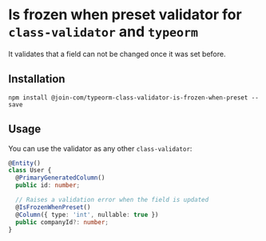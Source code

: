 # Is frozen when preset validator for `class-validator` and `typeorm`

It validates that a field can not be changed once it was set before.

## Installation

```
npm install @join-com/typeorm-class-validator-is-frozen-when-preset --save
```

## Usage

You can use the validator as any other `class-validator`:

```ts
@Entity()
class User {
  @PrimaryGeneratedColumn()
  public id: number;

  // Raises a validation error when the field is updated
  @IsFrozenWhenPreset()
  @Column({ type: 'int', nullable: true })
  public companyId?: number;
}
```

